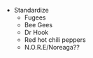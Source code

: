 - Standardize 
    - Fugees
    - Bee Gees
    - Dr Hook
    - Red hot chili peppers
    - N.O.R.E/Noreaga??